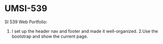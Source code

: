 # UMSI-539

SI 539 Web Portfolio:
1. I set up the header nav and footer and made it well-organized.
2.Use the bootstrap and show the current page.
